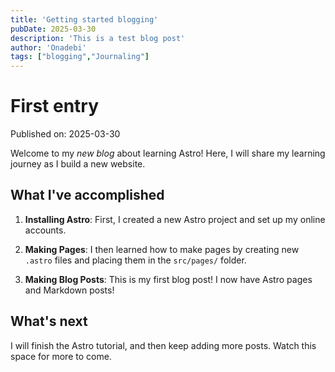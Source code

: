 ```yaml
---
title: 'Getting started blogging'
pubDate: 2025-03-30
description: 'This is a test blog post'
author: 'Onadebi'
tags: ["blogging","Journaling"]
---
```

# First entry

Published on: 2025-03-30

Welcome to my _new blog_ about learning Astro! Here, I will share my learning journey as I build a new website.

## What I've accomplished

1. **Installing Astro**: First, I created a new Astro project and set up my online accounts.

2. **Making Pages**: I then learned how to make pages by creating new `.astro` files and placing them in the `src/pages/` folder.

3. **Making Blog Posts**: This is my first blog post! I now have Astro pages and Markdown posts!

## What's next

I will finish the Astro tutorial, and then keep adding more posts. Watch this space for more to come.